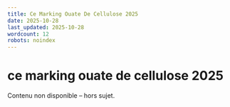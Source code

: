 ```yaml
---
title: Ce Marking Ouate De Cellulose 2025
date: 2025-10-28
last_updated: 2025-10-28
wordcount: 12
robots: noindex
---
```


# ce marking ouate de cellulose 2025

Contenu non disponible – hors sujet.